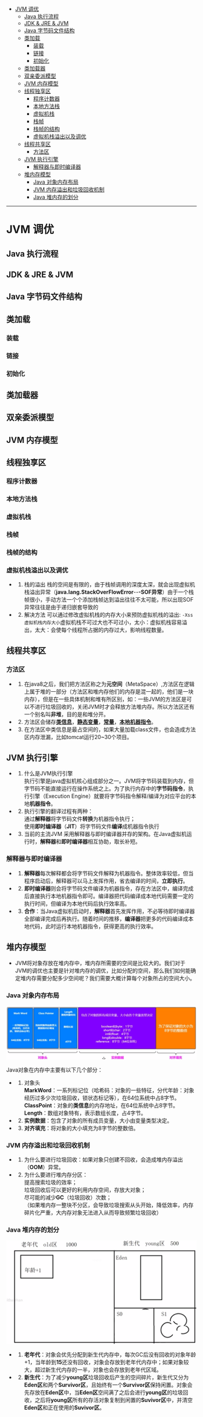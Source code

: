 - [JVM 调优](#jvm-调优)
  - [Java 执行流程](#java-执行流程)
  - [JDK \& JRE \& JVM](#jdk--jre--jvm)
  - [Java 字节码文件结构](#java-字节码文件结构)
  - [类加载](#类加载)
    - [装载](#装载)
    - [链接](#链接)
    - [初始化](#初始化)
  - [类加载器](#类加载器)
  - [双亲委派模型](#双亲委派模型)
  - [JVM 内存模型](#jvm-内存模型)
  - [线程独享区](#线程独享区)
    - [程序计数器](#程序计数器)
    - [本地方法栈](#本地方法栈)
    - [虚拟机栈](#虚拟机栈)
    - [栈帧](#栈帧)
    - [栈帧的结构](#栈帧的结构)
    - [虚拟机栈溢出以及调优](#虚拟机栈溢出以及调优)
  - [线程共享区](#线程共享区)
    - [方法区](#方法区)
  - [JVM 执行引擎](#jvm-执行引擎)
    - [解释器与即时编译器](#解释器与即时编译器)
  - [堆内存模型](#堆内存模型)
    - [Java 对象内存布局](#java-对象内存布局)
    - [JVM 内存溢出和垃圾回收机制](#jvm-内存溢出和垃圾回收机制)
    - [Java 堆内存的划分](#java-堆内存的划分)

--------------------------


# JVM 调优  
  

## Java 执行流程  



## JDK & JRE & JVM



## Java 字节码文件结构



## 类加载

### 装载

### 链接

### 初始化

## 类加载器

## 双亲委派模型

## JVM 内存模型

## 线程独享区

### 程序计数器

### 本地方法栈

### 虚拟机栈

### 栈帧

### 栈帧的结构

### 虚拟机栈溢出以及调优

- 1. 栈的溢出
  栈的空间是有限的，由于栈帧调用的深度太深，就会出现虚拟机栈溢出异常（**java.lang.StackOverFlowError**--**-SOF异常**）由于一个栈帧很小，手动方法一个个添加栈帧达到溢出往往不太可能，所以出现SOF异常往往是由于递归嵌套导致的
- 2. 解决方法
  可以通过修改虚拟机栈的内存大小来预防虚拟机栈的溢出:  ```-Xss 虚拟机栈内存大小```虚拟机栈不可过大也不可过小，太小：虚拟机栈容易溢出，太大：会使每个线程所占据的内存过大，影响线程数量。

## 线程共享区

### 方法区

- 1. 在java8之后，我们把方法区称之为**元空间**（MetaSpace）,方法区在逻辑上属于堆的一部分（方法区和堆内存他们的内存是混一起的，他们是一块内存），但是在一些具体机制和堆有所区别，如：一些JVM的方法区是可以不进行垃圾回收的，关闭JVM时才会释放方法堆内存。所以方法区还有一个别名叫**非堆**，目的是和堆分开。  
- 2. 方法区会储存[**类信息**](#jvm-调优)，[**静态变量**](#jvm-调优)，[**常量**](#jvm-调优)，[**本地机器指令**](#解释器与即时编译器)。
- 3. 在方法区中类信息是最占空间的，如果大量加载class文件，也会造成方法区内存泄漏，比如tomcat运行20~30个项目。

## JVM 执行引擎

- 1. 什么是JVM执行引擎  
    执行引擎是java虚拟机核心组成部分之一。JVM将字节码装载到内存，但字节码不能直接运行在操作系统之上。为了执行内存中的**字节码指令**，执行引擎（Execution Engine）就要将字节码指令解释/编译为对应平台的本地**机器指令**。  
- 2. 执行引擎的翻译过程有两种：  
    通过**解释器**将字节码文件**转换**为机器指令执行；  
    使用**即时编译器**（**JIT**）将字节码文件**编译**成机器指令执行
- 3. 当前的主流JVM
    采用解释器与即时编译器并存的架构。在Java虚拟机运行时，**解释器**和**即时编译器**相互协助，取长补短。

### 解释器与即时编译器

- 1. **解释器**每次解释都会将字节码文件解释为机器指令。整体效率较低，但当程序启动后，解释器可以马上发挥作用，省去编译的时间，**立即执行**。
- 2. **即时编译器**则会将字节码文件编译为机器指令，存在方法区中，编译完成后直接执行本地机器指令即可。编译器把代码编译成本地代码需要一定的执行时间，但编译为本地代码后执行效率高。
- 3. **合作**：当Java虚拟机启动时，**解释器**首先发挥作用，不必等待即时编译器全部编译完成后再执行。随着时间的推移，**编译器**把更多的代码编译成本地代码，此时运行本地机器指令，获得更高的执行效率。

## 堆内存模型

  - JVM将对象存放在堆内存中，堆内存所需要的空间是比较大的。我们对于JVM的调优也主要是针对堆内存的调优，比如分配的空间，那么我们如何能确定堆内存需要分配多少空间呢？我们需要大概计算每个对象所占的空间大小。

### Java 对象内存布局

![the picture for Java object](/img/image.png)

 Java对象在内存中主要有以下几个部分：
- 1. 对象头  
  **MarkWord**：一系列标记位（哈希码：对象的一些特征，分代年龄：对象经历过多少次垃圾回收，锁状态标记等），在64位系统中占8字节。  
  **ClassPoint**：对象的**类信息**的内存地址，在64位系统中占8字节。
  **Length**：数组对象特有，表示数组长度，占4字节。
- 2. **实例数据**：包含了对象的所有成员变量，大小由变量类型决定。
- 3. **对齐填充**：将对象的大小填充为8字节的整数倍。
  
### JVM 内存溢出和垃圾回收机制

- 1. 为什么要进行垃圾回收：如果对象只创建不回收，会造成堆内存溢出（**OOM**）异常。
- 2. 为什么要进行堆内存分区：  
  提高搜索垃圾的效率；  
  垃圾回收后可以更好的利用内存空间，存放大对象；  
  尽可能的减少**GC**（垃圾回收）次数；  
  （如果堆内存一整块不分区，会导致垃圾搜索从头开始，降低效率，内存碎片化严重，大内存对象无法进入从而导致频繁垃圾回收） 

### Java 堆内存的划分

![the picture for Java Memory](/img/image2.png)

- 1. **老年代**：对象会优先分配到新生代内存中，每次GC后没有回收的对象年龄+1，当年龄到**15**还没有回收，对象会存放到老年代内存中；如果对象较大，超过新生代内存的一半，对象也会存放到老年代区域。
- 2. **新生代**：为了减少**young区**垃圾回收后产生的空间碎片，新生代又分为**Eden区**和两个**Survivor区**，且始终有一个**Survivor区**保持闲置。对象会先存放在**Eden区**中，当**Eden区**空间满了之后会进行**young区**的垃圾回收，之后将**young区**所有的存活对象复制到闲置的**Suvivor区**中，并清空**Eden区**和正在使用的**Suvivor区**。

